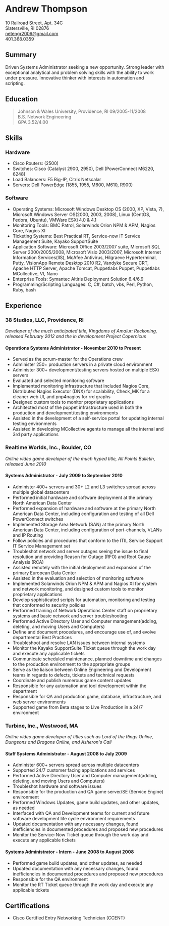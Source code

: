 # Andrew Thompson

10 Railroad Street, Apt. 34C  
Slatersville, RI 02876  
netengr2009@gmail.com  
401.368.0359

## Summary

Driven Systems Administrator seeking a new opportunity.  Strong leader with exceptional analytical and problem solving skills with the ability to work under pressure.  Innovative thinker with interests in automation and scripting.

## Education

> Johnson & Wales University, Providence, RI						09/2005-11/2008  
B.S. Network Engineering  
GPA 3.52/4.00

## Skills

### Hardware
  * Cisco Routers: (2500)
  * Switches: Cisco (Catalyst 2900, 2950), Dell (PowerConnect M6220, 6248)
  * Load Balancers: F5 Big-IP, Citrix Netscalar
  * Servers: Dell PowerEdge (1855, 1955, M600, M610, R900)
  
### Software
  * Operating Systems: Microsoft Windows Desktop OS (2000, XP, Vista, 7), Microsoft Windows Server OS(2000, 2003, 2008), Linux (CentOS, Fedora, Ubuntu), VMWare ESXi 4.0 & 4.1
  * Monitoring Tools: BMC Patrol, Solarwinds Orion NPM & APM, Nagios Core, Nagios XI
  * Ticketing Systems: Best Practical RT, Service-now IT Service Management Suite, Kayako SupportSuite
  * Application Software: Microsoft Office 2003/2007 suite, Microsoft SQL Server 2000/2005/2008, Microsoft Visio 2003/2007, Microsoft Internet Information Services(IIS), McAfee Antivirus, Hilgraeve Hyperterminal, Putty, VisionApp Remote Desktop 2010 R2, Vandyke Secure CRT, Apache HTTP Server, Apache Tomcat, Puppetlabs Puppet, Puppetlabs MCollective, VI, Nano
  * Enterprise Tools: Symantec Altiris Deployment Solution 6.4/6.9
  * Programming/Scripting Languages: C, C#, batch, vbs, Perl, Python, Ruby, bash
  
  
## Experience
### 38 Studios, LLC, Providence, RI
*Developer of the much anticipated title, Kingdoms of Amalur: Reckoning, released February 2012 and the in development Project Copernicus*

#### Operations Systems Administrator - November 2010 to Present
  * Served as the scrum-master for the Operations crew
  * Administer 250+ production servers in a private cloud environment
  * Administer 300+ development/testing servers hosted on multiple ESXi servers
  * Evaluated and selected monitoring software
  * Implemented monitoring infrastructure that included Nagios Core, Distributed Nagios Executor (DNX) for scalability, Check_MK for a cleaner web UI, and pnp4nagios for rrd graphs
  * Designed custom tools to monitor proprietary applications
  * Architected most of the puppet infrastructure used in both the production and development/testing environments
  * Assisted in the development of a self-service portal for updating internal testing environments
  * Assisted in developing MCollective agents to manage all the internal and 3rd party applications 
  
### Realtime Worlds, Inc., Boulder, CO
*Online video game developer of the much hyped title, All Points Bulletin, released June 2010*

#### Systems Administrator - July 2009 to September 2010

  * Administer 400+ servers and 30+ L2 and L3 switches spread across multiple global datacenters
  * Performed initial hardware and software deployment at the primary North American Data Center
  * Performed expansion of hardware and software at the primary North American Data Center, including configuration and testing of all Dell PowerConnect switches
  * Implemented Storage Area Network (SAN) at the primary North American Data Center, including configuration of port-channels, VLANs and IP Routing
  * Follow policies and procedures that conform to the ITIL Service Support IT Service Management set
  * Troubleshot network and server outages seeing the issue to final resolution and providing Reason for Outage (RFO) and Root Cause Analysis (RCA)
  * Assisted remotely with the initial deployment and expansion of the primary European Data Center
  * Assisted in the evaluation and selection of monitoring software
  * Implemented Solarwinds Orion NPM & APM and Nagios XI for system and network monitoring, and designed custom tools to monitor proprietary applications
  * Develop sophisticated scripts for automation, monitoring and testing that conformed to security policies
  * Performed training of Network Operations Center staff on proprietary systems and basic network and server troubleshooting
  * Performed Active Directory User and Computer management(adding, deleting, and moving Users and Computers)
  * Define and document procedures, and encourage use of, and evolve departmental Best Practices
  * Troubleshoot and resolve LAN issues between internal systems
  * Monitor the Kayako SupportSuite Ticket queue through the work day and execute any applicable tickets
  * Communicate scheduled maintenance, planned downtime and changes to the production environment to the appropriate groups
  * Serve as the liaison between Online Engineering and Development teams in regards to defects, tickets and technical requests
  * Coordinate and publish numerous game content updates
  * Responsible for any automation and tool development within the department
  * Responsible for QA and production game, database, infrastructure, and web server environments
  * Supported game from Beta stages to Live Production in a 24/7 environment

### Turbine, Inc., Westwood, MA
*Online video game developer of titles such as Lord of the Rings Online, Dungeons and Dragons Online, and Asheron's Call*

#### Staff Systems Administrator - August 2008 to July 2009

  * Administer 600+ servers spread across multiple datacenters
  * Supported 24/7 customer facing applications and services
  * Performed Active Directory User and Computer management(adding, deleting, and moving Users and Computers)
  * Troubleshot hardware and software issues
  * Responsible for the production and QA game server/SE (Service Engine) environment
  * Performed Windows Updates, game build updates, and other updates, as needed
  * Interfaced with QA and Development teams for current and future software development life cycle environment requirements
  * Updated documentation with any necessary changes, found inefficiencies in documented procedures and proposed new procedures
  * Monitor the Service-Now Ticket queue through the work day and execute any applicable tickets

#### Systems Administrator - Intern - June 2008 to August 2008
  * Performed game build updates, and other updates, as needed
  * Updated documentation with any necessary changes, found inefficiencies in documented procedures and proposed new procedures
  * Responsible for the QA environment
  * Monitor the RT Ticket queue through the work day and execute any applicable tickets

## Certifications
  * Cisco Certified Entry Networking Technician (CCENT)
